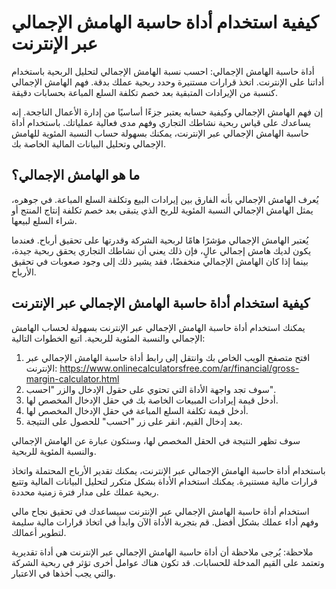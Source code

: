 كيفية استخدام أداة حاسبة الهامش الإجمالي عبر الإنترنت
=====================================================

أداة حاسبة الهامش الإجمالي: احسب نسبة الهامش الإجمالي لتحليل الربحية باستخدام أداتنا على الإنترنت. اتخذ قرارات مستنيرة وحدد ربحية عملك بدقة. فهم الهامش الإجمالي كنسبة من الإيرادات المتبقية بعد خصم تكلفة السلع المباعة بحسابات دقيقة.

إن فهم الهامش الإجمالي وكيفية حسابه يعتبر جزءًا أساسيًا من إدارة الأعمال الناجحة. إنه يساعدك على قياس ربحية نشاطك التجاري وفهم مدى فعالية عملياتك. باستخدام أداة حاسبة الهامش الإجمالي عبر الإنترنت، يمكنك بسهولة حساب النسبة المئوية للهامش الإجمالي وتحليل البيانات المالية الخاصة بك.

ما هو الهامش الإجمالي؟
----------------------

يُعرف الهامش الإجمالي بأنه الفارق بين إيرادات البيع وتكلفة السلع المباعة. في جوهره، يمثل الهامش الإجمالي النسبة المئوية للربح الذي يتبقى بعد خصم تكلفة إنتاج المنتج أو شراء السلع لبيعها.

يُعتبر الهامش الإجمالي مؤشرًا هامًا لربحية الشركة وقدرتها على تحقيق أرباح. فعندما يكون لديك هامش إجمالي عالٍ، فإن ذلك يعني أن نشاطك التجاري يحقق ربحية جيدة، بينما إذا كان الهامش الإجمالي منخفضًا، فقد يشير ذلك إلى وجود صعوبات في تحقيق الأرباح.

كيفية استخدام أداة حاسبة الهامش الإجمالي عبر الإنترنت
-----------------------------------------------------

يمكنك استخدام أداة حاسبة الهامش الإجمالي عبر الإنترنت بسهولة لحساب الهامش الإجمالي والنسبة المئوية للربحية. اتبع الخطوات التالية:

1. افتح متصفح الويب الخاص بك وانتقل إلى رابط أداة حاسبة الهامش الإجمالي عبر الإنترنت: <https://www.onlinecalculatorsfree.com/ar/financial/gross-margin-calculator.html>
2. سوف تجد واجهة الأداة التي تحتوي على حقول الإدخال والزر "احسب".
3. أدخل قيمة إيرادات المبيعات الخاصة بك في حقل الإدخال المخصص لها.
4. أدخل قيمة تكلفة السلع المباعة في حقل الإدخال المخصص لها.
5. بعد إدخال القيم، انقر على زر "احسب" للحصول على النتيجة.

سوف تظهر النتيجة في الحقل المخصص لها، وستكون عبارة عن الهامش الإجمالي والنسبة المئوية للربحية.

باستخدام أداة حاسبة الهامش الإجمالي عبر الإنترنت، يمكنك تقدير الأرباح المحتملة واتخاذ قرارات مالية مستنيرة. يمكنك استخدام الأداة بشكل متكرر لتحليل البيانات المالية وتتبع ربحية عملك على مدار فترة زمنية محددة.

استخدام أداة حاسبة الهامش الإجمالي عبر الإنترنت سيساعدك في تحقيق نجاح مالي وفهم أداء عملك بشكل أفضل. قم بتجربة الأداة الآن وابدأ في اتخاذ قرارات مالية سليمة لتطوير أعمالك.

ملاحظة: يُرجى ملاحظة أن أداة حاسبة الهامش الإجمالي عبر الإنترنت هي أداة تقديرية وتعتمد على القيم المدخلة للحسابات. قد تكون هناك عوامل أخرى تؤثر في ربحية الشركة والتي يجب أخذها في الاعتبار.
